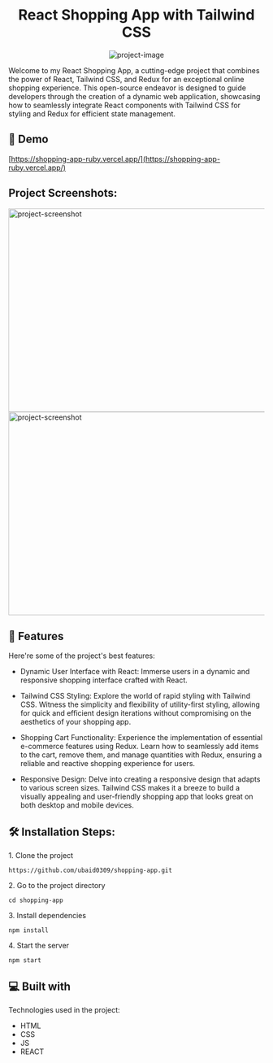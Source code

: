 <h1 align="center" id="title">React Shopping App with Tailwind CSS</h1>

<p align="center"><img src="https://ik.imagekit.io/lsfjjc0wv/shopping-app-images/image1.png?updatedAt=1700850199130" alt="project-image"></p>

<p id="description">Welcome to my React Shopping App, a cutting-edge project that combines the power of React, Tailwind CSS, and Redux for an exceptional online shopping experience. This open-source endeavor is designed to guide developers through the creation of a dynamic web application, showcasing how to seamlessly integrate React components with Tailwind CSS for styling and Redux for efficient state management.</p>

<h2>🚀 Demo</h2>

[https://shopping-app-ruby.vercel.app/](https://shopping-app-ruby.vercel.app/)

<h2>Project Screenshots:</h2>

<img src="https://ik.imagekit.io/lsfjjc0wv/shopping-app-images/image3.png?updatedAt=1700850448721" alt="project-screenshot" width="600" height="400/">

<img src="https://ik.imagekit.io/lsfjjc0wv/shopping-app-images/image2.png?updatedAt=1700850127618" alt="project-screenshot" width="600" height="400/">


  
  
<h2>🧐 Features</h2>

Here're some of the project's best features:

*   Dynamic User Interface with React: Immerse users in a dynamic and responsive shopping interface crafted with React.

*   Tailwind CSS Styling: Explore the world of rapid styling with Tailwind CSS. Witness the simplicity and flexibility of utility-first styling, allowing for quick and efficient design iterations without compromising on the aesthetics of your shopping app.
  
*   Shopping Cart Functionality: Experience the implementation of essential e-commerce features using Redux. Learn how to seamlessly add items to the cart, remove them, and manage quantities with Redux, ensuring a         
    reliable and reactive shopping experience for users.
    
*   Responsive Design: Delve into creating a responsive design that adapts to various screen sizes. Tailwind CSS makes it a breeze to build a visually appealing and user-friendly shopping app that looks great on both desktop and mobile devices.

<h2>🛠️ Installation Steps:</h2>

<p>1. Clone the project</p>

```
https://github.com/ubaid0309/shopping-app.git
```

<p>2. Go to the project directory</p>

```
cd shopping-app
```

<p>3. Install dependencies</p>

```
npm install
```

<p>4. Start the server</p>

```
npm start
```

  
  
<h2>💻 Built with</h2>

Technologies used in the project:

*   HTML
*   CSS
*   JS
*   REACT
